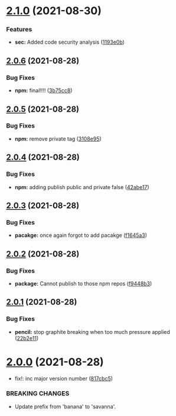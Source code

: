 # [2.1.0](https://github.com/zvika-peeriq/github-to-jira/compare/v2.0.6...v2.1.0) (2021-08-30)


### Features

* **sec:** Added code security analysis ([1193e0b](https://github.com/zvika-peeriq/github-to-jira/commit/1193e0bb3ad4dd40b472821940cb024d7f779c60))

## [2.0.6](https://github.com/zvika-peeriq/github-to-jira/compare/v2.0.5...v2.0.6) (2021-08-28)


### Bug Fixes

* **npm:** final!!!! ([3b75cc8](https://github.com/zvika-peeriq/github-to-jira/commit/3b75cc8ac8ce653a76f15ce337a19a728995ced3))

## [2.0.5](https://github.com/zvika-peeriq/github-to-jira/compare/v2.0.4...v2.0.5) (2021-08-28)


### Bug Fixes

* **npm:** remove private tag ([3108e95](https://github.com/zvika-peeriq/github-to-jira/commit/3108e95b88d46a865e3f8f8055c9faee67d01fb3))

## [2.0.4](https://github.com/zvika-peeriq/github-to-jira/compare/v2.0.3...v2.0.4) (2021-08-28)


### Bug Fixes

* **npm:** adding publish public and private false ([42abe17](https://github.com/zvika-peeriq/github-to-jira/commit/42abe17d029475006c658fd63daa9ecd0776bc80))

## [2.0.3](https://github.com/zvika-peeriq/github-to-jira/compare/v2.0.2...v2.0.3) (2021-08-28)


### Bug Fixes

* **pacakge:** once again forgot to add pacakge ([f1645a3](https://github.com/zvika-peeriq/github-to-jira/commit/f1645a30e3b38f5883bf6bde6eb9f2f03feff5c9))

## [2.0.2](https://github.com/zvika-peeriq/github-to-jira/compare/v2.0.1...v2.0.2) (2021-08-28)


### Bug Fixes

* **package:** Cannot publish to those npm repos ([f9448b3](https://github.com/zvika-peeriq/github-to-jira/commit/f9448b347f83ea8f06a6b54562036970cc02df52))

## [2.0.1](https://github.com/zvika-peeriq/github-to-jira/compare/v2.0.0...v2.0.1) (2021-08-28)


### Bug Fixes

* **pencil:** stop graphite breaking when too much pressure applied ([22b2e11](https://github.com/zvika-peeriq/github-to-jira/commit/22b2e1158a61bb4ef607740a07f7cb23d4c62e19))

# [2.0.0](https://github.com/zvika-peeriq/github-to-jira/compare/v1.1.0...v2.0.0) (2021-08-28)


* fix!: inc major version number ([817cbc5](https://github.com/zvika-peeriq/github-to-jira/commit/817cbc5c821d111e818def874d5e0b29785d70f0))


### BREAKING CHANGES

* Update prefix from 'banana' to 'savanna'.
